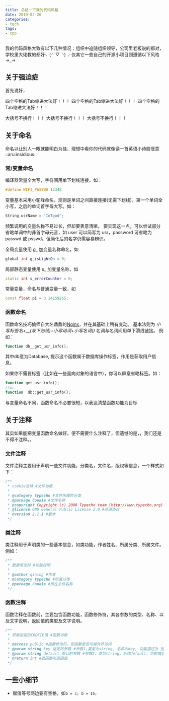```yaml
---
title: 总结一下我的代码风格
date: 2019-02-26
categories:
- tech
tags:
- cpp
---
```


我的代码风格大致有以下几种情况：组织中追随组织领导，公司里老板说的都对，学校里大佬教的都好╮(╯▽╰)╭ 仅其它一些自己的开源小项目则遵循以下风格→_→

<!--more-->

## 关于强迫症
首先说好，

四个空格的Tab缩进大法好！！！
四个空格的Tab缩进大法好！！！
四个空格的Tab缩进大法好！！！

大括号不换行！！！
大括号不换行！！！
大括号不换行！！！


## 关于命名

命名以让别人一眼就能明白为佳，理想中看你的代码就像读一首英语小诗般惬意 ::aru:insidious:: 

### 常/变量命名

编译器常量全大写，字符间用单下划线连接。如：
````C
#define WIFI_PASSWD 12345
````

变量基本采用小驼峰命名，规则是单词之间直接连接(无需下划线)，第一个单词全小写，之后的单词首字母大写。如：
````C++
String usrName = "IoTgod";
````
频繁调用的变量名称不易过长，但却要表意清晰。
要实现这一点，可以尝试部分省略单词中的非首字母元音，如 user 可以简写为 usr，password 可省略为 passwd 或 psswd。但简化后的名字仍需容易辨识。

全局变量使用 g_ 加变量名称命名，如
````C++
global int g_isLightOn = 0;
````

局部静态变量使用 s_ 加变量名称，如
````C++
static int s_errorCounter = 0;
````
常量变量，命名与普通变量一致，如
````C++
const float pi = 3.14159265;
````

### 函数命名

函数命名技巧偷师自大名鼎鼎的[Nginx][1]，并在其基础上稍有变动。
基本法则为 *小写标签名+__(双下划线)+小写动词+小写名词()*
名词与名词间用单下滑线链接。
例如：
````php
function db__get_usr_info();
````
其中db意为Database, 提示这个函数属于数据库操作标签，作用是获取用户信息。

如果你不需要标签（比如在一些面向对象的语言中），你可以肆意省略标签。如：
````php
function get_usr_info();
//or
function  db::get_usr_info();
````
与变量命名不同，函数命名不必要很短，以表达清楚函数功能为目标

## 关于注释

其实如果能把变量函数命名做好，便不需要什么注释了，但遗憾的是，，我们还是不得不注释。。

### 文件注释
文件注释主要用于声明一些文件功能，分类名，文件名，版权等信息，一个样式如下：
````php
/**
 * cookie支持 #文件功能
 *
 * @category typecho #文件所属的分类
 * @package Cookie #文件名称
 * @copyright Copyright (c) 2008 Typecho team (http://www.typecho.org) #作者及版权信息
 * @license GNU General Public License 2.0 #开源协议
 * @version 2.1.1 #版本
 */
````
### 类注释
类注释用于声明类的一些基本信息，如类功能，作者姓名、所属分类、所属文件。例如：
````php
/**
 * 数据库支持 #功能说明
 *
 * @author qining #作者
 * @category typecho #所属分类
 * @package Cookie #所在文件名称
 */
````
### 函数注释
函数注释在函数前，主要包含函数功能，函数修饰符，其各参数的类型、名称、以及文字说明，返回值的类型及文字说明。
````php
/**
 * 获取指定的COOKIE值 #函数功能
 *
 * @access public #函数修饰符，即函数是否可被外界访问
 * @param string key 指定的参数 #参数1,类型为string, 名称为key, 功能描述为 指定的参数
 * @param string default 默认的参数 #参数2，类型string，名称default，功能描述 默认的参数
 * @return int #返回整形返回值
 */
````

## 一些小细节
 - 赋值等号两边要有空格，如``b = c; b = 15;``



  [1]: https://nginx.org